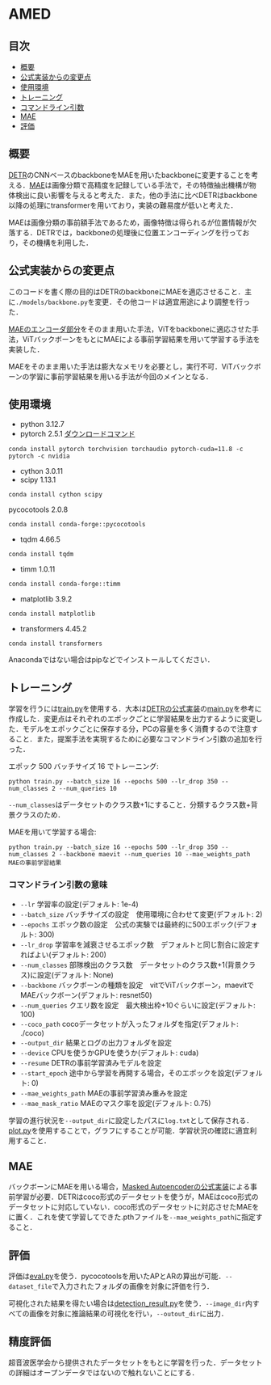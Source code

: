 # AMED
## 目次
- [概要](#概要)
- [公式実装からの変更点](#公式実装からの変更点)
- [使用環境](#使用環境)
- [トレーニング](#トレーニング)
- [コマンドライン引数](#コマンドライン引数の意味)
- [MAE](#mae)
- [評価](#評価)

## 概要
[DETR](https://github.com/facebookresearch/detr)のCNNベースのbackboneをMAEを用いたbackboneに変更することを考える．[MAE](https://github.com/facebookresearch/mae)は画像分類で高精度を記録している手法で，その特徴抽出機構が物体検出に良い影響を与えると考えた．また，他の手法に比べDETRはbackbone以降の処理にtransformerを用いており，実装の難易度が低いと考えた．

MAEは画像分類の事前額手法であるため，画像特徴は得られるが位置情報が欠落する．DETRでは，backboneの処理後に位置エンコーディングを行っており，その機構を利用した．

## 公式実装からの変更点
このコードを書く際の目的はDETRのbackboneにMAEを適応させること．主に`./models/backbone.py`を変更．その他コードは適宜用途により調整を行った．

[MAEのエンコーダ部分](https://github.com/facebookresearch/mae/blob/main/models_mae.py)をそのまま用いた手法，ViTをbackboneに適応させた手法，ViTバックボーンをもとにMAEによる事前学習結果を用いて学習する手法を実装した．

MAEをそのまま用いた手法は膨大なメモリを必要とし，実行不可．ViTバックボーンの学習に事前学習結果を用いる手法が今回のメインとなる．

## 使用環境
- python 3.12.7
- pytorch 2.5.1 [ダウンロードコマンド](https://pytorch.org/get-started/previous-versions/)
```
conda install pytorch torchvision torchaudio pytorch-cuda=11.8 -c pytorch -c nvidia
```
- cython 3.0.11
- scipy 1.13.1
```
conda install cython scipy
```
pycocotools 2.0.8
```
conda install conda-forge::pycocotools
```
- tqdm 4.66.5
```
conda install tqdm
```
- timm 1.0.11
```
conda install conda-forge::timm
```
- matplotlib 3.9.2
```
conda install matplotlib
```
- transformers 4.45.2
```
conda install transformers
```

Anacondaではない場合はpipなどでインストールしてください．

## トレーニング
学習を行うには[train.py](https://github.com/batumaru12/AMED/blob/main/train.py)を使用する．大本は[DETRの公式実装](https://github.com/facebookresearch/detr)の[main.py](https://github.com/facebookresearch/detr/blob/main/main.py)を参考に作成した．変更点はそれぞれのエポックごとに学習結果を出力するように変更した．モデルをエポックごとに保存する分，PCの容量を多く消費するので注意すること．また，提案手法を実現するために必要なコマンドライン引数の追加を行った．

エポック 500 バッチサイズ 16 でトレーニング:
```
python train.py --batch_size 16 --epochs 500 --lr_drop 350 --num_classes 2 --num_queries 10
```
`--num_classes`はデータセットのクラス数+1にすること．分類するクラス数+背景クラスのため．

MAEを用いて学習する場合:
```
python train.py --batch_size 16 --epochs 500 --lr_drop 350 --num_classes 2 --backbone maevit --num_queries 10 --mae_weights_path MAEの事前学習結果
```

### コマンドライン引数の意味
- `--lr` 学習率の設定(デフォルト: 1e-4)
- `--batch_size` バッチサイズの設定　使用環境に合わせて変更(デフォルト: 2)
- `--epochs` エポック数の設定　公式の実験では最終的に500エポック(デフォルト: 300)
- `--lr_drop` 学習率を減衰させるエポック数　デフォルトと同じ割合に設定すればよい(デフォルト: 200)
- `--num_classes` 部隊検出のクラス数　データセットのクラス数+1(背景クラス)に設定(デフォルト: None)
- `--backbone` バックボーンの種類を設定　vitでViTバックボーン，maevitでMAEバックボーン(デフォルト: resnet50)
- `--num_queries` クエリ数を設定　最大検出枠+10ぐらいに設定(デフォルト: 100)
- `--coco_path` cocoデータセットが入ったフォルダを指定(デフォルト: ./coco)
- `--output_dir` 結果とログの出力フォルダを設定
- `--device` CPUを使うかGPUを使うか(デフォルト: cuda)
- `--resume` DETRの事前学習済みモデルを設定
- `--start_epoch` 途中から学習を再開する場合，そのエポックを設定(デフォルト: 0)
- `--mae_weights_path` MAEの事前学習済み重みを設定
- `--mae_mask_ratio` MAEのマスク率を設定(デフォルト: 0.75)

学習の進行状況を`--output_dir`に設定したパスに`log.txt`として保存される．[plot.py](https://github.com/batumaru12/AMED/blob/main/plot.py)を使用することで，グラフにすることが可能．学習状況の確認に適宜利用すること．

## MAE
バックボーンにMAEを用いる場合，[Masked Autoencoderの公式実装](https://github.com/facebookresearch/detr/blob/main/main.py)による事前学習が必要．DETRはcoco形式のデータセットを使うが，MAEはcoco形式のデータセットに対応していない．coco形式のデータセットに対応させたMAEを[]()に置く．これを使て学習してできた.pthファイルを`--mae_weights_path`に指定すること．

## 評価
評価は[eval.py](https://github.com/batumaru12/AMED/blob/main/eval.py)を使う．pycocotoolsを用いたAPとARの算出が可能．`--dataset_file`で入力されたフォルダの画像を対象に評価を行う．

可視化された結果を得たい場合は[detection_result.py](https://github.com/batumaru12/AMED/blob/main/detection_result.py)を使う．`--image_dir`内すべての画像を対象に推論結果の可視化を行い，`--outout_dir`に出力．

## 精度評価
超音波医学会から提供されたデータセットをもとに学習を行った．データセットの詳細はオープンデータではないので触れないことにする．